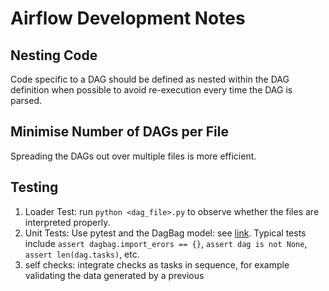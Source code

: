# Airflow Development Notes

## Nesting Code

Code specific to a DAG should be defined as nested within the DAG definition when possible to avoid re-execution every time the DAG is parsed.

## Minimise Number of DAGs per File

Spreading the DAGs out over multiple files is more efficient.

## Testing

1. Loader Test: run `python <dag_file>.py` to observe whether the files are interpreted properly.
2. Unit Tests: Use pytest and the DagBag model: see [link](https://airflow.apache.org/docs/apache-airflow/stable/best-practices.html#unit-tests). Typical tests include `assert dagbag.import_erors == {}`, `assert dag is not None`, `assert len(dag.tasks)`, etc.
3. self checks: integrate checks as tasks in sequence, for example validating the data generated by a previous
